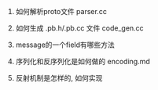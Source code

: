 1. 如何解析proto文件
  parser.cc

2. 如何生成 .pb.h/.pb.cc 文件
  code_gen.cc

3. message的一个field有哪些方法

4. 序列化和反序列化是如何做的
  encoding.md

5. 反射机制是怎样的, 如何实现
